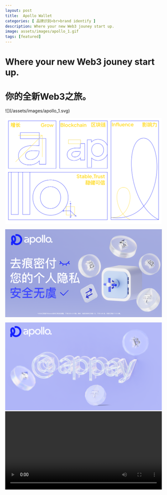 ```yaml
---
layout: post
title:  Apollo Wallet
categories: [ 品牌识别<br>brand identify ]
description: Where your new Web3 jouney start up. 
image: assets/images/apollo_1.gif
tags: [featured]
---
```

<h1>Where your new Web3 jouney start up.</h1>
<h1>你的全新Web3之旅。</h1>
![](/assets/images/apollo_1.svg)

![](/assets/images/apollo_2.svg)

![](/assets/images/apollo_3.svg)

![](/assets/images/apollo_4.svg)
<video width="100%" controls>
    <source src="/assets/videos/apollo_1.mp4" type="video/mp4">
</video>


